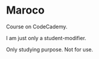 # Maroco

Course on CodeCademy.

I am just only a student-modifier. 

Only studying purpose. Not for use.
